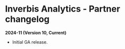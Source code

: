 # Inverbis Analytics - Partner changelog

<head>
  <meta name="guidename" content="Integration"/>
  <meta name="context" content="GUID-813bc8f8-5478-4634-93ef-51b3c9563d2f"/>
</head>

**2024-11 (Version 10, Current)**

- Initial GA release.
